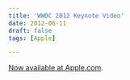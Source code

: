 ```yaml
---
title: 'WWDC 2012 Keynote Video'
date: 2012-06-11
draft: false
tags: [Apple]

---
```


[Now available at Apple.com](http://www.apple.com/apple-events/june-2012/).